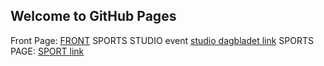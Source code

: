 ## Welcome to GitHub Pages

Front Page: [FRONT](dbnoapp://www.dagbladet.no/) 
SPORTS STUDIO event [studio dagbladet link](dbnoapp://www.dagbladet.no/studio/sportsstudio/307?post=41413)
SPORTS PAGE: [SPORT link](dbnoapp://www.dagbladet.no/studio/sportsstudio/307?post=41413)
